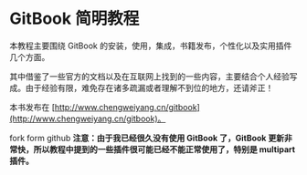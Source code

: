 # GitBook 简明教程

本教程主要围绕 GitBook 的安装，使用，集成，书籍发布，个性化以及实用插件几个方面。

其中借鉴了一些官方的文档以及在互联网上找到的一些内容，主要结合个人经验写成。由于经验有限，难免存在诸多疏漏或者理解不到位的地方，还请斧正！

本书发布在 [http://www.chengweiyang.cn/gitbook](http://www.chengweiyang.cn/gitbook)。

fork form github
**注意：由于我已经很久没有使用 GitBook 了，GitBook 更新非常快，所以教程中提到的一些插件很可能已经不能正常使用了，特别是 multipart 插件。**
